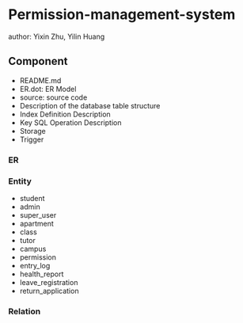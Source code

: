 # Permission-management-system
author: Yixin Zhu, Yilin Huang

## Component
- README.md
- ER.dot: ER Model
- source: source code
- Description of the database table structure
- Index Definition Description
- Key SQL Operation Description
- Storage
- Trigger
### ER
### Entity
- student
- admin
- super_user
- apartment
- class
- tutor
- campus
- permission
- entry_log
- health_report
- leave_registration
- return_application
### Relation

